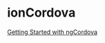 # ionCordova
[Getting Started with ngCordova](http://thejackalofjavascript.com/getting-started-with-ngcordova)
